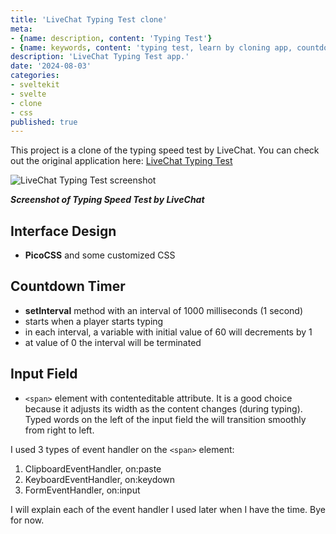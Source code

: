 ```yaml
---
title: 'LiveChat Typing Test clone'
meta:
- {name: description, content: 'Typing Test'}
- {name: keywords, content: 'typing test, learn by cloning app, countdown, randomWords pakcage'}
description: 'LiveChat Typing Test app.'
date: '2024-08-03'
categories:
- sveltekit
- svelte
- clone
- css
published: true
---
```


<script>
	import image01 from '$lib/posts/livechat-typing-test-clone/LiveChat typing test.png';
</script>

This project is a clone of the typing speed test by LiveChat. You can check out the original application here: [LiveChat Typing Test](https://www.livechat.com/typing-speed-test/#/)

<img alt="LiveChat Typing Test screenshot" src={image01} />

__*Screenshot of Typing Speed Test by LiveChat*__

## Interface Design
- __PicoCSS__ and some customized CSS

## Countdown Timer
- __setInterval__ method with an interval of 1000 milliseconds (1 second)
- starts when a player starts typing
- in each interval, a variable with initial value of 60 will decrements by 1
- at value of 0 the interval will be terminated

## Input Field

- `<span>` element with contenteditable attribute. It is a good choice because it adjusts its width as the content changes (during typing). Typed words on the left of the input field the will transition smoothly from right to left.

I used 3 types of event handler on the `<span>` element:
1. ClipboardEventHandler, on:paste
2. KeyboardEventHandler, on:keydown
3. FormEventHandler, on:input

I will explain each of the event handler I used later when I have the time. Bye for now.